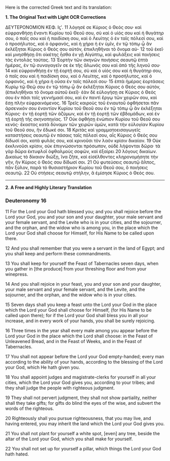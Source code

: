 Here is the corrected Greek text and its translation:

**1. The Original Text with Light OCR Corrections**

ΔΕΥΤΕΡΟΝΟΜΙΟΝ ΚΕΦ. Ιϛʹ.
11 λόγησέ σε Κύριος ὁ Θεός σου· καὶ εὐφρανθήσῃ ἔναντι Κυρίου τοῦ
Θεοῦ σου, σὺ καὶ ὁ υἱός σου καὶ ἡ θυγάτηρ σου, ὁ παῖς σου καὶ
ἡ παιδίσκη σου, καὶ ὁ Λευίτης ὁ ἐν ταῖς πόλεσί σου, καὶ ὁ προσήλυτος,
καὶ ὁ ὀρφανός, καὶ ἡ χήρα ἡ ἐν ὑμῖν, ἐν τῷ τόπῳ ᾧ
ἂν ἐκλέξηται Κύριος ὁ Θεός σου αὐτόν, ἐπικληθῆναι τὸ ὄνομα αὐ-
12 τοῦ ἐκεῖ· καὶ μνησθήσῃ ὅτι οἰκέτης ἦσθα ἐν γῇ Αἰγύπτῳ, καὶ φυλάξεις
καὶ ποιήσεις τὰς ἐντολὰς ταύτας.
13 Ἑορτὴν τῶν σκηνῶν ποιήσεις σεαυτῷ ἑπτὰ ἡμέρας, ἐν τῷ συναγαγεῖν
σε ἐκ τῆς ἅλωνός σου καὶ ἀπὸ τῆς ληνοῦ σου·
14 καὶ εὐφρανθήσῃ ἐν τῇ ἑορτῇ σου, σὺ καὶ ὁ υἱός σου καὶ ἡ θυγάτηρ
σου, ὁ παῖς σου καὶ ἡ παιδίσκη σου, καὶ ὁ Λευίτης, καὶ ὁ προσήλυτος,
καὶ ὁ ὀρφανός, καὶ ἡ χήρα ἡ οὖσα ἐν ταῖς πόλεσί σου·
15 ἑπτὰ ἡμέρας ἑορτάσεις Κυρίῳ τῷ Θεῷ σου ἐν τῷ τόπῳ ᾧ ἂν ἐκλέξηται
Κύριος ὁ Θεός σου αὐτόν, (ἐπικληθῆναι τὸ ὄνομα αὐτοῦ ἐκεῖ)·
ἐὰν δὲ εὐλογήσῃ σε Κύριος ὁ Θεός σου ἐν πᾶσι τοῖς γεννήμασί σου,
καὶ ἐν παντὶ ἔργῳ τῶν χειρῶν σου, καὶ ἔσῃ πλὴν εὐφραινόμενος.
16 Τρεῖς καιροὺς τοῦ ἐνιαυτοῦ ὀφθήσεται πᾶν ἀρσενικόν σου ἐναντίον
Κυρίου τοῦ Θεοῦ σου ἐν τῷ τόπῳ ᾧ ἂν ἐκλέξηται Κύριος· ἐν τῇ ἑορτῇ
τῶν ἀζύμων, καὶ ἐν τῇ ἑορτῇ τῶν ἑβδομάδων, καὶ ἐν τῇ ἑορτῇ τῆς
σκηνοπηγίας.
17 Οὐκ ὀφθήσῃ ἐνώπιον Κυρίου τοῦ Θεοῦ σου κενός· ἕκαστος κατὰ
δύναμιν τῶν χειρῶν ὑμῶν, κατὰ τὴν εὐλογίαν Κυρίου τοῦ Θεοῦ
σου, ἣν ἔδωκέ σοι.
18 Κριτὰς καὶ γραμματοεισαγωγεῖς καταστήσεις σεαυτῷ ἐν πάσαις ταῖς
πόλεσί σου, αἷς Κύριος ὁ Θεός σου δίδωσί σοι, κατὰ φυλάς σου,
καὶ κρινοῦσι τὸν λαὸν κρίσιν δικαίαν.
19 Οὐκ ἐκκλινοῦσι κρίσιν, οὐκ ἐπιγνώσονται πρόσωπον, οὐδὲ λήψονται
δῶρα· τὰ γὰρ δῶρα ἐκτυφλοῖ ὀφθαλμοὺς σοφῶν, καὶ ἐξαίρει
20 λόγους δικαίων. Δικαίως τὸ δίκαιον διώξῃ, ἵνα ζῆτε, καὶ εἰσέλθοντες
κληρονομήσητε τὴν γῆν, ἣν Κύριος ὁ Θεός σου δίδωσί σοι.
21 Οὐ φυτεύσεις σεαυτῷ ἄλπος, πᾶν ξύλον, παρὰ τὸ θυσιαστήριον
Κυρίου τοῦ Θεοῦ σου, ὃ ποιήσεις σεαυτῷ.
22 Οὐ στήσεις σεαυτῷ στήλην, ἃ ἐμίσησε Κύριος ὁ Θεός σου.

---

**2. A Free and Highly Literary Translation**

### Deuteronomy 16

11 For the Lord your God hath blessed you; and you shall rejoice before the Lord your God, you and your son and your daughter, your male servant and your female servant, and the Levite who is in your cities, and the sojourner, and the orphan, and the widow who is among you, in the place which the Lord your God shall choose for Himself, for His Name to be called upon there.

12 And you shall remember that you were a servant in the land of Egypt; and you shall keep and perform these commandments.

13 You shall keep for yourself the Feast of Tabernacles seven days, when you gather in [the produce] from your threshing floor and from your winepress.

14 And you shall rejoice in your feast, you and your son and your daughter, your male servant and your female servant, and the Levite, and the sojourner, and the orphan, and the widow who is in your cities.

15 Seven days shall you keep a feast unto the Lord your God in the place which the Lord your God shall choose for Himself, (for His Name to be called upon there); for if the Lord your God shall bless you in all your increase, and in every work of your hands, you shall be surely rejoicing.

16 Three times in the year shall every male among you appear before the Lord your God in the place which the Lord shall choose: in the Feast of Unleavened Bread, and in the Feast of Weeks, and in the Feast of Tabernacles.

17 You shall not appear before the Lord your God empty-handed; every man according to the ability of your hands, according to the blessing of the Lord your God, which He hath given you.

18 You shall appoint judges and magistrate-clerks for yourself in all your cities, which the Lord your God gives you, according to your tribes; and they shall judge the people with righteous judgment.

19 They shall not pervert judgment, they shall not show partiality, neither shall they take gifts; for gifts do blind the eyes of the wise, and subvert the words of the righteous.

20 Righteously shall you pursue righteousness, that you may live, and having entered, you may inherit the land which the Lord your God gives you.

21 You shall not plant for yourself a white spot, [even] any tree, beside the altar of the Lord your God, which you shall make for yourself.

22 You shall not set up for yourself a pillar, which things the Lord your God hath hated.